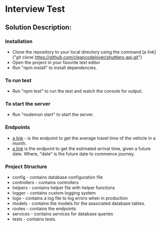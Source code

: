 # Interview Test

## Solution Description:

### Installation
- Clone the repository to your local directory using the command [a link]("git clone https://github.com/cleancodelover/shuttlers-api.git")
- Open the project in your favorite text editor
- Run "npm install" to install dependencies.

### To run test
- Run "npm test" to run the test and watch the console for output.

### To start the server
- Run "nodemon start" to start the server.

### Endpoints
- [a link]("/vehicle/get-average-travel-time") - is the endpoint to get the average travel time of the vehicle in a month.
- [a link]("/vehicle/get-estimated-arrival-time/:date") is the endpoint to get the estimated arrival time, given a future date. Where, "date" is the future date to commence journey.

### Project Structure
- config - contains database configuration file
- controllers - contains controllers
- helpers - contains helper file with helper functions
- logger - contains custom logging system
- logs - contains a log file to log errors when in production
- models - contains the models for the associated database tables.
- routes - contains the endpoints
- services - contains services for database queries
- tests - contains tests.